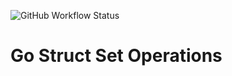![GitHub Workflow Status](https://github.com/vtotiv/go-structsetop/actions/workflows/gobuild.yml/badge.svg)
# Go Struct Set Operations
